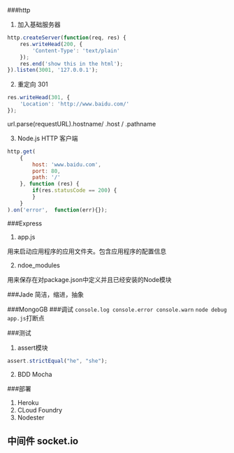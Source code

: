 ###http

1. 加入基础服务器
```js
http.createServer(function(req, res) {
    res.writeHead(200, {
        'Content-Type': 'text/plain'
    });
    res.end('show this in the html');
}).listen(3001, '127.0.0.1');
```

2. 重定向 301
```js
res.writeHead(301, {
    'Location': 'http://www.baidu.com/'
});
```

url.parse(requestURL).hostname/ .host / .pathname

3. Node.js HTTP 客户端
```js
http.get(
    {
        host: 'www.baidu.com',
        port: 80,
        path: '/'
    }, function (res) {
        if(res.statusCode == 200) {
        }
    }
).on('error',  function(err){});
```

###Express

1. app.js 

用来启动应用程序的应用文件夹。包含应用程序的配置信息

2. ndoe_modules

用来保存在对package.json中定义并且已经安装的Node模块

###Jade
简洁，缩进，抽象

###MongoGB
###调试
`console.log console.error console.warn`
`node debug app.js`打断点

###测试

1. assert模块
```js
assert.strictEqual("he", "she");
```
2. BDD Mocha

###部署

1. Heroku
2. CLoud Foundry
3. Nodester

## 中间件 socket.io



